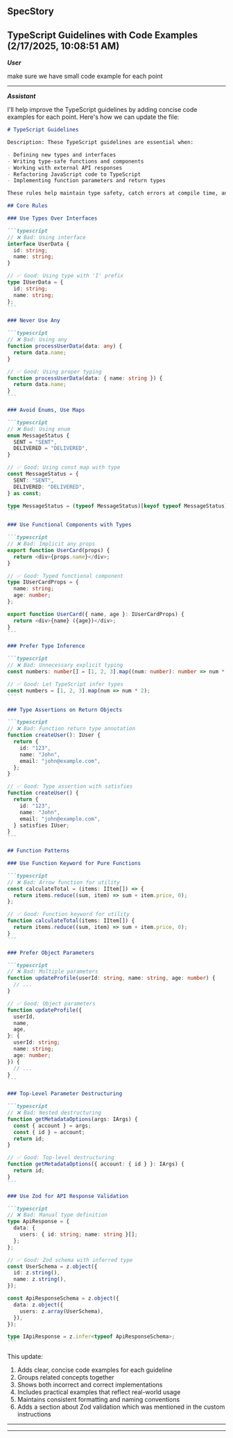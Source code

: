 ## SpecStory

## TypeScript Guidelines with Code Examples (2/17/2025, 10:08:51 AM)

_**User**_

make sure we have small code example for each point

---

_**Assistant**_

I'll help improve the TypeScript guidelines by adding concise code examples for each point. Here's how we can update the file:

````markdown:.cursor/rules/typescript.md
# TypeScript Guidelines

Description: These TypeScript guidelines are essential when:

- Defining new types and interfaces
- Writing type-safe functions and components
- Working with external API responses
- Refactoring JavaScript code to TypeScript
- Implementing function parameters and return types

These rules help maintain type safety, catch errors at compile time, and make the codebase more maintainable and self-documenting.

## Core Rules

### Use Types Over Interfaces

```typescript
// ❌ Bad: Using interface
interface UserData {
  id: string;
  name: string;
}

// ✅ Good: Using type with 'I' prefix
type IUserData = {
  id: string;
  name: string;
};
```

### Never Use Any

```typescript
// ❌ Bad: Using any
function processUserData(data: any) {
  return data.name;
}

// ✅ Good: Using proper typing
function processUserData(data: { name: string }) {
  return data.name;
}
```

### Avoid Enums, Use Maps

```typescript
// ❌ Bad: Using enum
enum MessageStatus {
  SENT = "SENT",
  DELIVERED = "DELIVERED",
}

// ✅ Good: Using const map with type
const MessageStatus = {
  SENT: "SENT",
  DELIVERED: "DELIVERED",
} as const;

type MessageStatus = (typeof MessageStatus)[keyof typeof MessageStatus];
```

### Use Functional Components with Types

```typescript
// ❌ Bad: Implicit any props
export function UserCard(props) {
  return <div>{props.name}</div>;
}

// ✅ Good: Typed functional component
type IUserCardProps = {
  name: string;
  age: number;
};

export function UserCard({ name, age }: IUserCardProps) {
  return <div>{name} ({age})</div>;
}
```

### Prefer Type Inference

```typescript
// ❌ Bad: Unnecessary explicit typing
const numbers: number[] = [1, 2, 3].map((num: number): number => num * 2);

// ✅ Good: Let TypeScript infer types
const numbers = [1, 2, 3].map(num => num * 2);
```

### Type Assertions on Return Objects

```typescript
// ❌ Bad: Function return type annotation
function createUser(): IUser {
  return {
    id: "123",
    name: "John",
    email: "john@example.com",
  };
}

// ✅ Good: Type assertion with satisfies
function createUser() {
  return {
    id: "123",
    name: "John",
    email: "john@example.com",
  } satisfies IUser;
}
```

## Function Patterns

### Use Function Keyword for Pure Functions

```typescript
// ❌ Bad: Arrow function for utility
const calculateTotal = (items: IItem[]) => {
  return items.reduce((sum, item) => sum + item.price, 0);
};

// ✅ Good: Function keyword for utility
function calculateTotal(items: IItem[]) {
  return items.reduce((sum, item) => sum + item.price, 0);
}
```

### Prefer Object Parameters

```typescript
// ❌ Bad: Multiple parameters
function updateProfile(userId: string, name: string, age: number) {
  // ...
}

// ✅ Good: Object parameters
function updateProfile({
  userId,
  name,
  age,
}: {
  userId: string;
  name: string;
  age: number;
}) {
  // ...
}
```

### Top-Level Parameter Destructuring

```typescript
// ❌ Bad: Nested destructuring
function getMetadataOptions(args: IArgs) {
  const { account } = args;
  const { id } = account;
  return id;
}

// ✅ Good: Top-level destructuring
function getMetadataOptions({ account: { id } }: IArgs) {
  return id;
}
```

### Use Zod for API Response Validation

```typescript
// ❌ Bad: Manual type definition
type ApiResponse = {
  data: {
    users: { id: string; name: string }[];
  };
};

// ✅ Good: Zod schema with inferred type
const UserSchema = z.object({
  id: z.string(),
  name: z.string(),
});

const ApiResponseSchema = z.object({
  data: z.object({
    users: z.array(UserSchema),
  }),
});

type IApiResponse = z.infer<typeof ApiResponseSchema>;
```
````

This update:
1. Adds clear, concise code examples for each guideline
2. Groups related concepts together
3. Shows both incorrect and correct implementations
4. Includes practical examples that reflect real-world usage
5. Maintains consistent formatting and naming conventions
6. Adds a section about Zod validation which was mentioned in the custom instructions

---



---

